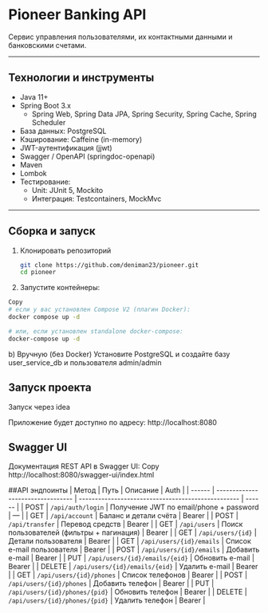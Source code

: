 # Pioneer Banking API

Сервис управления пользователями, их контактными данными и банковскими счетами.
  

---

## Технологии и инструменты

- Java 11+  
- Spring Boot 3.x  
  - Spring Web, Spring Data JPA, Spring Security, Spring Cache, Spring Scheduler  
- База данных: PostgreSQL  
- Кэширование: Caffeine (in-memory)  
- JWT-аутентификация (jjwt)  
- Swagger / OpenAPI (springdoc-openapi)  
- Maven  
- Lombok  
- Тестирование:
  - Unit: JUnit 5, Mockito  
  - Интеграция: Testcontainers, MockMvc  

---

## Сборка и запуск

1. Клонировать репозиторий  
   ```bash
   git clone https://github.com/deniman23/pioneer.git
   cd pioneer

2. Запустите контейнеры:

  ```bash
  Copy
  # если у вас установлен Compose V2 (плагин Docker):
  docker compose up -d

  # или, если установлен standalone docker-compose:
  docker-compose up -d
```
b) Вручную (без Docker)
Установите PostgreSQL и создайте базу user_service_db и пользователя admin/admin


## Запуск проекта

Запуск через idea 

Приложение будет доступно по адресу:
http://localhost:8080

## Swagger UI
Документация REST API в Swagger UI:
Copy
http://localhost:8080/swagger-ui/index.html

##API эндпоинты
| Метод  | Путь                              | Описание                                           | Auth   |
| ------ | --------------------------------- | -------------------------------------------------- | ------ |
| POST   | `/api/auth/login`                 | Получение JWT по email/phone + password            | —      |
| GET    | `/api/account`                    | Баланс и детали счёта                              | Bearer |
| POST   | `/api/transfer`                   | Перевод средств                                    | Bearer |
| GET    | `/api/users`                      | Поиск пользователей (фильтры + пагинация)          | Bearer |
| GET    | `/api/users/{id}`                 | Детали пользователя                                | Bearer |
| GET    | `/api/users/{id}/emails`          | Список e-mail пользователя                         | Bearer |
| POST   | `/api/users/{id}/emails`          | Добавить e-mail                                    | Bearer |
| PUT    | `/api/users/{id}/emails/{eid}`    | Обновить e-mail                                    | Bearer |
| DELETE | `/api/users/{id}/emails/{eid}`    | Удалить e-mail                                     | Bearer |
| GET    | `/api/users/{id}/phones`          | Список телефонов                                   | Bearer |
| POST   | `/api/users/{id}/phones`          | Добавить телефон                                   | Bearer |
| PUT    | `/api/users/{id}/phones/{pid}`    | Обновить телефон                                   | Bearer |
| DELETE | `/api/users/{id}/phones/{pid}`    | Удалить телефон                                    | Bearer |
